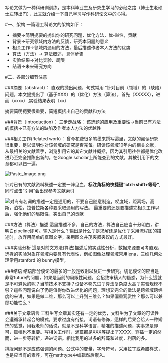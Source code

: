 写论文做为一种科研训训练，是本科毕业生及研究生学习的必经之路（博士生老硕士左转出门），此文就介绍一下自己学习写作科研论文中的心得。

#一、架构
一篇理工科论文的架构如下：
- 摘要->简明扼要的抛出你的研究问题，优化方法，优-越性，贡献
- 背景->研究领域内方法的反馈，研究本问题的意义
- 相关工作->领域内通用的方法，最后描述作者本人方法的优势
- 算法（方法）-> 算法概述，具体步骤
- 实验结果->对比实验、局限
- 结语->未来研究方向

#二、各部分细节注意

###摘要（abstract）：
直观的抛出问题，句式常用
“针对目前（领域）的（缺陷）问题，本文提提出了（基于XXX）的（优化）方法（算法），首先（XXXXX），进而（xxxx）,实验结果表明（xx）

摘要简明扼要很重要，简短概括出自己的贡献和方法

###背景（Introduction）：
三步走战略：
该选题的应用及重要性->当前已有方法的概括->已有方法的缺陷及作者本人方法的优越性

###相关工作(Related work)：
曾今花费很多笔墨来撰写這里，文献的阅读研究很重要，足以证明你对该领域的研究是否完备。研读该领域10年内的相关文献，从最相关的文献着手，浏览引用它的其它文献并概括，因为其引用往往都是优化改进乃至完全推陈出新的。在Google scholar上所能查到的文献，其被引用下的文章都可以扫一遍。

![Paste_Image.png](http://upload-images.jianshu.io/upload_images/1724316-cb0dfb0a8f7786c1.png?imageMogr2/auto-orient/strip%7CimageView2/2/w/1240)

针对已有的文献资料概述一定要一阵见血，**标注角标的快捷键“ctrl+shift+等号”**,同时点击“引用”会出现参考文献索引

![](http://upload-images.jianshu.io/upload_images/1724316-bdb1cffb9307d52c.png?imageMogr2/auto-orient/strip%7CimageView2/2/w/1240)对专有名词的描述一定是通用的，不要自己随意制造，梯度域，距离场，高斯，泊松，拉普拉斯各种要采取通用的写法。
最重要的还是要描述完相关工作以后，强化他们的局限性，突出自己的贡献

###方法（算法）描述
這里描述不多，自己的方法，算法自己应当十分明白，讲明白pipeline即可。输入是什么？输出是什么？是求解还是优化？采用流程图的描述时，放弃用简单的框图文字，采用图文并茂夹叙夹议的方式最好。

###实验分析
這是对前文方法(算法)描述后的实践性分析，数据来源要可考直观，选择的实验对象在领域内要具有代表性，例如图像处理领域常用lena，三维几何处理常用stanford 的 bunny模型。

###结语
结语部分谈论的最多的一般是致谢以及进一步研究。切记谈论的应当是非常future的问题，如果是当前的局限性问题，会招致审稿人的疑惑，为什么這就是不可避免的呢？当前技术不支持？设备不够先进？算法复杂度太高？实验规模不够？這些问题说白了仍是值得你改进优化的问题，理想又完全的做法是跨领域跨纬度的来讲，如果是做二维，那么可以上升到三维么？如果偏重观赏性？那么可以兼顾功能性么？

###关于文章语言
工科生写文章其实还有一定的优势，文科生为了文章的可读性会遵循承转起合的模式，要求过度有衔接，词语有修饰，這样的后果会给人一种矫饰的感觉，用我老师的话说，就是不是科学语言，精准的描述问题，实事求是即可，篇幅也不重要。写相关工作时，满篇都是XXX等提出了XXXX，穿插一定的然而，进一步等转折，递进词语。相比我用的过多的辞藻和过度，利落的多。

排版问题不是应该强调的问题。公式中的变量，字母符号，采用拉丁或希腊样式，也是应当有的素养，可在mathtype中编辑然后嵌入。
